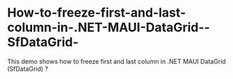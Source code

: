 # How-to-freeze-first-and-last-column-in-.NET-MAUI-DataGrid--SfDataGrid-
This demo shows how to freeze first and last column in .NET MAUI DataGrid (SfDataGrid) ?

